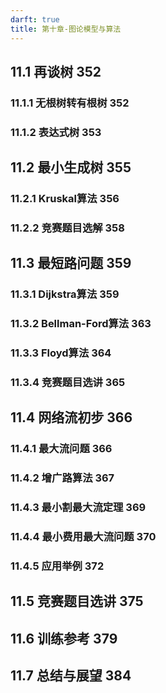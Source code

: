```yaml
---
darft: true
title: 第十章-图论模型与算法
---
```


## 11.1 再谈树 352
### 11.1.1 无根树转有根树 352
### 11.1.2 表达式树 353
## 11.2 最小生成树 355
### 11.2.1 Kruskal算法 356
### 11.2.2 竞赛题目选解 358
## 11.3 最短路问题 359
### 11.3.1 Dijkstra算法 359
### 11.3.2 Bellman-Ford算法 363
### 11.3.3 Floyd算法 364
### 11.3.4 竞赛题目选讲 365
## 11.4 网络流初步 366
### 11.4.1 最大流问题 366
### 11.4.2 增广路算法 367
### 11.4.3 最小割最大流定理 369
### 11.4.4 最小费用最大流问题 370
### 11.4.5 应用举例 372
## 11.5 竞赛题目选讲 375
## 11.6 训练参考 379
## 11.7 总结与展望 384